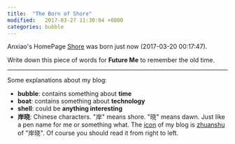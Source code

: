 ```yaml
---
title:  "The Born of Shore"
modified:   2017-03-27 11:30:04 +0800
categories: bubble
---
```


Anxiao's HomePage [Shore](/) was born just now (2017-03-20 00:17:47).

Write down this piece of words for **Future Me** to remember the old time.

<!--shoreline-->
---

Some explanations about my blog:
- **bubble**: contains something about __time__
- **boat**: contains something about __technology__
- **shell**: could be __anything interesting__
- **岸晓**: Chinese characters. "岸" means shore. "晓" means dawn. Just like a pen name for me or something what. The [icon](/anxiao.png) of my blog is [zhuanshu](https://en.wikipedia.org/wiki/Seal_script) of "岸晓". Of course you should read it from right to left.